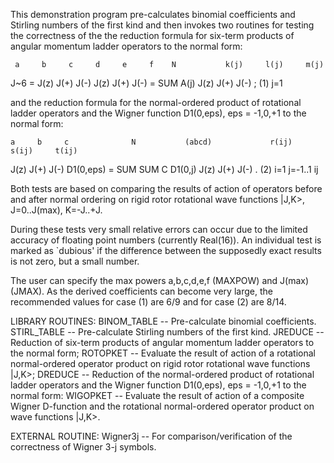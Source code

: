This demonstration program pre-calculates binomial coefficients and Stirling numbers
of the first kind and then invokes two routines for testing the correctness of the
the reduction formula for six-term products of angular momentum ladder operators to the
normal form:

     a     b     c     d     e     f    N           k(j)     l(j)     m(j)
J~6 = J(z)  J(+)  J(-)  J(z)  J(+)  J(-)  = SUM A(j) J(z)     J(+)     J(-)    ;          (1)
                                            j=1

and the reduction formula for the normal-ordered product of rotational ladder operators
and the Wigner function D1(0,eps), eps = -1,0,+1 to the normal form:

    a     b     c              N           (abcd)             r(ij)     s(ij)     t(ij)
J(z)  J(+)  J(-)  D1(0,eps) = SUM   SUM   C       D1(0,j) J(z)      J(+)      J(-)      . (2)
                              i=1 j=-1..1  ij

Both tests are based on comparing the results of action of operators before and after 
normal ordering on rigid rotor rotational wave functions |J,K>, J=0..J(max), K=-J..+J.

During these tests very small relative errors can occur due to the limited accuracy of
floating point numbers (currently Real(16)). An individual test is marked as `dubious'
if the difference between the supposedly exact results is not zero, but a small number.

The user can specify the max powers a,b,c,d,e,f (MAXPOW) and J(max) (JMAX).
As the derived coefficients can become very large, the recommended values for case (1) 
are 6/9 and for case (2) are 8/14.

LIBRARY ROUTINES:
BINOM_TABLE -- Pre-calculate binomial coefficients.
STIRL_TABLE -- Pre-calculate Stirling numbers of the first kind.
JREDUCE     -- Reduction of six-term products of angular momentum ladder operators to the
               normal form;
ROTOPKET    -- Evaluate the result of action of a rotational normal-ordered operator 
               product on rigid rotor rotational wave functions |J,K>;
DREDUCE     -- Reduction of the normal-ordered product of rotational ladder operators
               and the Wigner function D1(0,eps), eps = -1,0,+1 to the normal form:
WIGOPKET    -- Evaluate the result of action of a composite Wigner D-function and the 
               rotational normal-ordered operator product on wave functions |J,K>.

EXTERNAL ROUTINE:
Wigner3j    -- For comparison/verification of the correctness of Wigner 3-j symbols.

